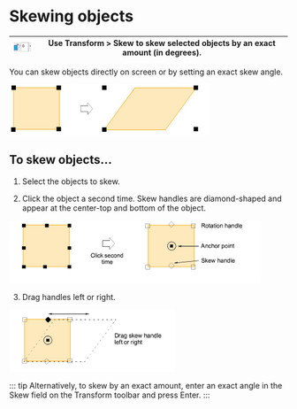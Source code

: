 # Skewing objects

| ![Skew.png](assets/Skew.png) | Use Transform > Skew to skew selected objects by an exact amount (in degrees). |
| ---------------------------- | ------------------------------------------------------------------------------ |

You can skew objects directly on screen or by setting an exact skew angle.

![transform00058.png](assets/transform00058.png)

## To skew objects...

1. Select the objects to skew.

2. Click the object a second time. Skew handles are diamond-shaped and appear at the center-top and bottom of the object.

![transform00061.png](assets/transform00061.png)

3. Drag handles left or right.

![transform00064.png](assets/transform00064.png)

::: tip
Alternatively, to skew by an exact amount, enter an exact angle in the Skew field on the Transform toolbar and press Enter.
:::
